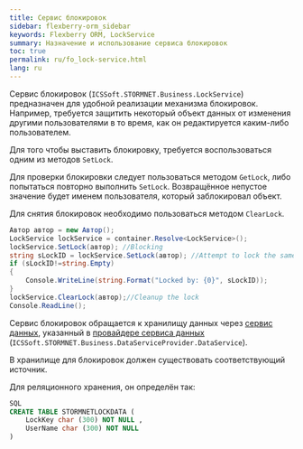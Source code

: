 ```yaml
---
title: Сервис блокировок
sidebar: flexberry-orm_sidebar
keywords: Flexberry ORM, LockService
summary: Назначение и использование сервиса блокировок
toc: true
permalink: ru/fo_lock-service.html
lang: ru
---
```


Сервис блокировок (`ICSSoft.STORMNET.Business.LockService`) предназначен для удобной реализации механизма блокировок. Например, требуется защитить некоторый объект данных от изменения другими пользователями в то время, как он редактируется каким-либо пользователем.

Для того чтобы выставить блокировку, требуется воспользоваться одним из методов `SetLock`.

Для проверки блокировки следует пользоваться методом `GetLock`, либо попытаться повторно выполнить `SetLock`. Возвращённое непустое значение будет именем пользователя, который заблокировал объект.

Для снятия блокировок необходимо пользоваться методом `ClearLock`.

```csharp
Автор автор = new Автор();
LockService lockService = container.Resolve<LockService>();
lockService.SetLock(автор); //Blocking 
string sLockID = lockService.SetLock(автор); //Attempt to lock the same object 
if (sLockID!=string.Empty)
{
	Console.WriteLine(string.Format("Locked by: {0}", sLockID));
}
lockService.ClearLock(автор);//Cleanup the lock 
Console.ReadLine();
```

Сервис блокировок обращается к хранилищу данных через [сервис данных](fo_data-service.html), указанный в [провайдере сервиса данных](fo_ds-provider.html) (`ICSSoft.STORMNET.Business.DataServiceProvider.DataService`).

В хранилище для блокировок должен существовать соответствующий источник.

Для реляционного хранения, он определён так:

``` sql
SQL
CREATE TABLE STORMNETLOCKDATA (
	LockKey char (300) NOT NULL ,
	UserName char (300) NOT NULL 
)
```
